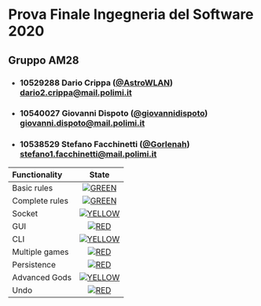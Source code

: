 # Prova Finale Ingegneria del Software 2020


## Gruppo AM28


- ###   10529288    Dario Crippa ([@AstroWLAN](https://github.com/AstroWLAN))<br>dario2.crippa@mail.polimi.it
- ###   10540027    Giovanni Dispoto ([@giovannidispoto](https://github.com/giovannidispoto))<br>giovanni.dispoto@mail.polimi.it
- ###   10538529    Stefano Facchinetti ([@Gorlenah](https://github.com/Gorlenah))<br>stefano1.facchinetti@mail.polimi.it

| Functionality | State |
|:-----------------------|:------------------------------------:|
| Basic rules | [![GREEN](https://placehold.it/15/44bb44/44bb44)](#) |
| Complete rules |[![GREEN](https://placehold.it/15/44bb44/44bb44)](#) |
| Socket | [![YELLOW](https://placehold.it/15/ffdd00/ffdd00)](#) |
| GUI | [![RED](https://placehold.it/15/f03c15/f03c15)](#) |
| CLI | [![YELLOW](https://placehold.it/15/ffdd00/ffdd00)](#) |
| Multiple games | [![RED](https://placehold.it/15/f03c15/f03c15)](#) |
| Persistence | [![RED](https://placehold.it/15/f03c15/f03c15)](#) |
| Advanced Gods | [![YELLOW](https://placehold.it/15/ffdd00/ffdd00)](#) |
| Undo | [![RED](https://placehold.it/15/f03c15/f03c15)](#) |

<!--
[![RED](https://placehold.it/15/f03c15/f03c15)](#)
[![YELLOW](https://placehold.it/15/ffdd00/ffdd00)](#)
[![GREEN](https://placehold.it/15/44bb44/44bb44)](#)
-->